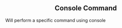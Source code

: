 <h2 style="text-align:center;"> Console Command</h2>

Will perform a specific command using console

<br>

